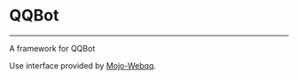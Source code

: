 # QQBot
----------

A framework for QQBot

Use interface provided by [Mojo-Webqq](https://github.com/sjdy521/Mojo-Webqq).
